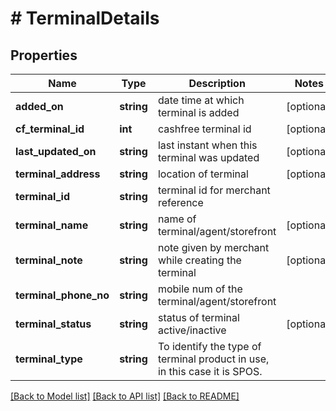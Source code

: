 # # TerminalDetails

## Properties

Name | Type | Description | Notes
------------ | ------------- | ------------- | -------------
**added_on** | **string** | date time at which terminal is added | [optional]
**cf_terminal_id** | **int** | cashfree terminal id | [optional]
**last_updated_on** | **string** | last instant when this terminal was updated | [optional]
**terminal_address** | **string** | location of terminal | [optional]
**terminal_id** | **string** | terminal id for merchant reference |
**terminal_name** | **string** | name of terminal/agent/storefront | [optional]
**terminal_note** | **string** | note given by merchant while creating the terminal | [optional]
**terminal_phone_no** | **string** | mobile num of the terminal/agent/storefront |
**terminal_status** | **string** | status of terminal active/inactive | [optional]
**terminal_type** | **string** | To identify the type of terminal product in use, in this case it is SPOS. |

[[Back to Model list]](../../README.md#models) [[Back to API list]](../../README.md#endpoints) [[Back to README]](../../README.md)
